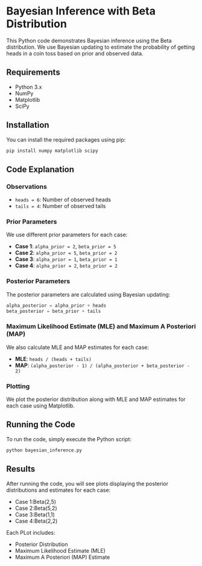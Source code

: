 # Bayesian Inference with Beta Distribution

This Python code demonstrates Bayesian inference using the Beta distribution. We use Bayesian updating to estimate the probability of getting heads in a coin toss based on prior and observed data.

## Requirements

- Python 3.x
- NumPy
- Matplotlib
- SciPy

## Installation

You can install the required packages using pip:

```bash
pip install numpy matplotlib scipy
```
## Code Explanation

### Observations

- `heads = 6`: Number of observed heads
- `tails = 4`: Number of observed tails

### Prior Parameters

We use different prior parameters for each case:

- **Case 1**: `alpha_prior = 2`, `beta_prior = 5`
- **Case 2**: `alpha_prior = 5`, `beta_prior = 2`
- **Case 3**: `alpha_prior = 1`, `beta_prior = 1`
- **Case 4**: `alpha_prior = 2`, `beta_prior = 2`

### Posterior Parameters

The posterior parameters are calculated using Bayesian updating:

```python
alpha_posterior = alpha_prior + heads
beta_posterior = beta_prior + tails
```
### Maximum Likelihood Estimate (MLE) and Maximum A Posteriori (MAP)

We also calculate MLE and MAP estimates for each case:

- **MLE**: `heads / (heads + tails)`
- **MAP**: `(alpha_posterior - 1) / (alpha_posterior + beta_posterior - 2)`

### Plotting

We plot the posterior distribution along with MLE and MAP estimates for each case using Matplotlib.

## Running the Code

To run the code, simply execute the Python script:

```bash
python bayesian_inference.py
```
## Results 
After running the code, you will see plots displaying the posterior distributions and estimates for each case:
* Case 1:Beta(2,5)
* Case 2:Beta(5,2)
* Case 3:Beta(1,1)
* Case 4:Beta(2,2)

Each PLot includes:
* Posterior Distribution
* Maximum Likelihood Estimate (MLE)
* Maximum A Posteriori (MAP) Estimate

